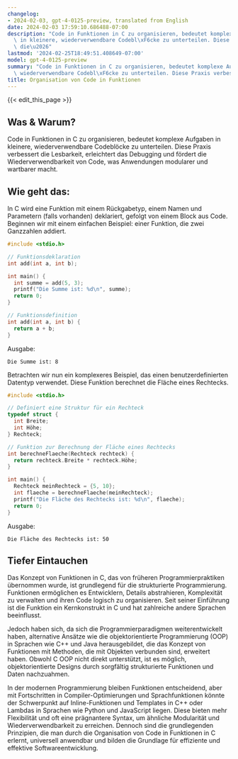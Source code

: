 ```yaml
---
changelog:
- 2024-02-03, gpt-4-0125-preview, translated from English
date: 2024-02-03 17:59:10.686488-07:00
description: "Code in Funktionen in C zu organisieren, bedeutet komplexe Aufgaben\
  \ in kleinere, wiederverwendbare Codebl\xF6cke zu unterteilen. Diese Praxis verbessert\
  \ die\u2026"
lastmod: '2024-02-25T18:49:51.408649-07:00'
model: gpt-4-0125-preview
summary: "Code in Funktionen in C zu organisieren, bedeutet komplexe Aufgaben in kleinere,\
  \ wiederverwendbare Codebl\xF6cke zu unterteilen. Diese Praxis verbessert die\u2026"
title: Organisation von Code in Funktionen
---
```


{{< edit_this_page >}}

## Was & Warum?

Code in Funktionen in C zu organisieren, bedeutet komplexe Aufgaben in kleinere, wiederverwendbare Codeblöcke zu unterteilen. Diese Praxis verbessert die Lesbarkeit, erleichtert das Debugging und fördert die Wiederverwendbarkeit von Code, was Anwendungen modularer und wartbarer macht.

## Wie geht das:

In C wird eine Funktion mit einem Rückgabetyp, einem Namen und Parametern (falls vorhanden) deklariert, gefolgt von einem Block aus Code. Beginnen wir mit einem einfachen Beispiel: einer Funktion, die zwei Ganzzahlen addiert.

```c
#include <stdio.h>

// Funktionsdeklaration
int add(int a, int b);

int main() {
  int summe = add(5, 3);
  printf("Die Summe ist: %d\n", summe);
  return 0;
}

// Funktionsdefinition
int add(int a, int b) {
  return a + b;
}
```

Ausgabe:
```
Die Summe ist: 8
```

Betrachten wir nun ein komplexeres Beispiel, das einen benutzerdefinierten Datentyp verwendet. Diese Funktion berechnet die Fläche eines Rechtecks.

```c
#include <stdio.h>

// Definiert eine Struktur für ein Rechteck
typedef struct {
  int Breite;
  int Höhe;
} Rechteck;

// Funktion zur Berechnung der Fläche eines Rechtecks
int berechneFlaeche(Rechteck rechteck) {
  return rechteck.Breite * rechteck.Höhe;
}

int main() {
  Rechteck meinRechteck = {5, 10};
  int flaeche = berechneFlaeche(meinRechteck);
  printf("Die Fläche des Rechtecks ist: %d\n", flaeche);
  return 0;
}
```

Ausgabe:
```
Die Fläche des Rechtecks ist: 50
```

## Tiefer Eintauchen

Das Konzept von Funktionen in C, das von früheren Programmierpraktiken übernommen wurde, ist grundlegend für die strukturierte Programmierung. Funktionen ermöglichen es Entwicklern, Details abstrahieren, Komplexität zu verwalten und ihren Code logisch zu organisieren. Seit seiner Einführung ist die Funktion ein Kernkonstrukt in C und hat zahlreiche andere Sprachen beeinflusst.

Jedoch haben sich, da sich die Programmierparadigmen weiterentwickelt haben, alternative Ansätze wie die objektorientierte Programmierung (OOP) in Sprachen wie C++ und Java herausgebildet, die das Konzept von Funktionen mit Methoden, die mit Objekten verbunden sind, erweitert haben. Obwohl C OOP nicht direkt unterstützt, ist es möglich, objektorientierte Designs durch sorgfältig strukturierte Funktionen und Daten nachzuahmen.

In der modernen Programmierung bleiben Funktionen entscheidend, aber mit Fortschritten in Compiler-Optimierungen und Sprachfunktionen könnte der Schwerpunkt auf Inline-Funktionen und Templates in C++ oder Lambdas in Sprachen wie Python und JavaScript liegen. Diese bieten mehr Flexibilität und oft eine prägnantere Syntax, um ähnliche Modularität und Wiederverwendbarkeit zu erreichen. Dennoch sind die grundlegenden Prinzipien, die man durch die Organisation von Code in Funktionen in C erlernt, universell anwendbar und bilden die Grundlage für effiziente und effektive Softwareentwicklung.
